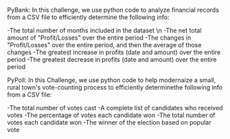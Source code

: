 PyBank:
In this challenge, we use python code to analyze financial records from a CSV file to efficiently determine the following info:

-The total number of months included in the dataset \n
-The net total amount of "Profit/Losses" over the entire period
-The changes in "Profit/Losses" over the entire period, and then the average of those changes
-The greatest increase in profits (date and amount) over the entire period
-The greatest decrease in profits (date and amount) over the entire period


PyPoll:
In this Challenge, we use python code to help modernaize a small, rural town's vote-counting process to efficiently determinethe following info from a CSV file:

-The total number of votes cast
-A complete list of candidates who received votes
-The percentage of votes each candidate won
-The total number of votes each candidate won
-The winner of the election based on popular vote
